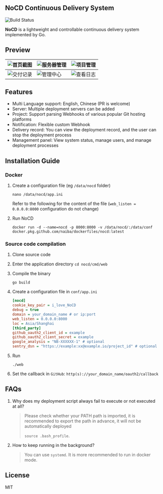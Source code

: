 ## NoCD Continuous Delivery System

![Build Status](https://github.com/naiba/nocd/workflows/Build%20Docker%20Image/badge.svg)

**NoCD** is a lightweight and controllable continuous delivery system implemented by Go.

## Preview

| ![首页截图](https://github.com/naiba/nocd/raw/master/README/首页截图.png) | ![服务器管理](https://github.com/naiba/nocd/raw/master/README/服务器管理.png) | ![项目管理](https://github.com/naiba/nocd/raw/master/README/项目管理.png) |
| ------------------------------------------------------------ | ------------------------------------------------------------ | ------------------------------------------------------------ |
| ![交付记录](https://github.com/naiba/nocd/raw/master/README/交付记录.png) | ![管理中心](https://github.com/naiba/nocd/raw/master/README/查看日志.png) | ![查看日志](https://github.com/naiba/nocd/raw/master/README/管理中心.png)  |

## Features

- Multi Language support: English, Chinese (PR is welcome)
- Server: Multiple deployment servers can be added
- Project: Support parsing Webhooks of various popular Git hosting platforms
- Notification: Flexible custom Webhook
- Delivery record: You can view the deployment record, and the user can stop the deployment process
- Management panel: View system status, manage users, and manage deployment processes

## Installation Guide

### Docker

1. Create a configuration file (eg `/data/nocd` folder)

   ```shell
   nano /data/nocd/app.ini
   ```

   Refer to the following for the content of the file (`web_listen = 0.0.0.0:8000` configuration do not change)

2. Run NoCD

   ```shell
   docker run -d --name=nocd -p 8000:8000 -v /data/nocd/:/data/conf docker.pkg.github.com/naiba/dockerfiles/nocd:latest
   ```

### Source code compilation

1. Clone source code

2. Enter the application directory `cd nocd/cmd/web`

3. Compile the binary

   ```shell
   go build
   ```

4. Create a configuration file in `conf/app.ini`

   ```ini
   [nocd]
   cookie_key_pair = i_love_NoCD
   debug = true
   domain = your_domain_name # or ip:port
   web_listen = 0.0.0.0:8000
   loc = Asia/Shanghai
   [third_party]
   github_oauth2_client_id = example
   github_oauth2_client_secret = example
   google_analysis = "NB-XXXXXX-1" # optional
   sentry_dsn = "https://example:xx@example.io/project_id" # optional
   ```

5. Run

   ```shell
   ./web
   ```

6. Set the callback in `GitHub`: `http(s)://your_domain_name/oauth2/callback`

## FAQs

1. Why does my deployment script always fail to execute or not executed at all?

    > Please check whether your PATH path is imported, it is recommended to export the path in advance, it will not be automatically deployed
    >
    > `source .bash_profile`.

2. How to keep running in the background?

    > You can use `systemd`. It is more recommended to run in docker mode.

## License

MIT